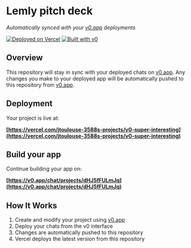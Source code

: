 # Lemly pitch deck

*Automatically synced with your [v0.app](https://v0.app) deployments*

[![Deployed on Vercel](https://img.shields.io/badge/Deployed%20on-Vercel-black?style=for-the-badge&logo=vercel)](https://vercel.com/jtoulouse-3588s-projects/v0-super-interesting)
[![Built with v0](https://img.shields.io/badge/Built%20with-v0.app-black?style=for-the-badge)](https://v0.app/chat/projects/dHJ5fFULmJq)

## Overview

This repository will stay in sync with your deployed chats on [v0.app](https://v0.app).
Any changes you make to your deployed app will be automatically pushed to this repository from [v0.app](https://v0.app).

## Deployment

Your project is live at:

**[https://vercel.com/jtoulouse-3588s-projects/v0-super-interesting](https://vercel.com/jtoulouse-3588s-projects/v0-super-interesting)**

## Build your app

Continue building your app on:

**[https://v0.app/chat/projects/dHJ5fFULmJq](https://v0.app/chat/projects/dHJ5fFULmJq)**

## How It Works

1. Create and modify your project using [v0.app](https://v0.app)
2. Deploy your chats from the v0 interface
3. Changes are automatically pushed to this repository
4. Vercel deploys the latest version from this repository